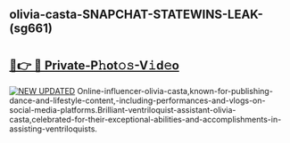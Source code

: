 ## olivia-casta-SNAPCHAT-STATEWINS-LEAK-(sg661)


# <h2><a href="https://mediaupload.pro?-20M">🔗👉 🔴 Private-P𝚑ot𝚘𝚜-V𝚒d𝚎o</a></h2>

[![NEW UPDATED](https://i.imgur.com/0qMVB7G.gif)](https://mediaupload.pro?-20M)
Online-influencer-olivia-casta,known-for-publishing-dance-and-lifestyle-content,-including-performances-and-vlogs-on-social-media-platforms.Brilliant-ventriloquist-assistant-olivia-casta,celebrated-for-their-exceptional-abilities-and-accomplishments-in-assisting-ventriloquists.  